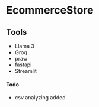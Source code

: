 # EcommerceStore

## Tools
- Llama 3
- Groq
- praw
- fastapi
- Streamlit

#### Todo 

- csv analyzing added 
